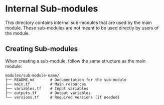 # Internal Sub-modules

This directory contains internal sub-modules that are used by the main module. These sub-modules are not meant to be used directly by users of the module.

## Creating Sub-modules

When creating a sub-module, follow the same structure as the main module:

```
modules/sub-module-name/
├── README.md       # Documentation for the sub-module
├── main.tf         # Main resources
├── variables.tf    # Input variables
├── outputs.tf      # Output variables
└── versions.tf     # Required versions (if needed)
```
